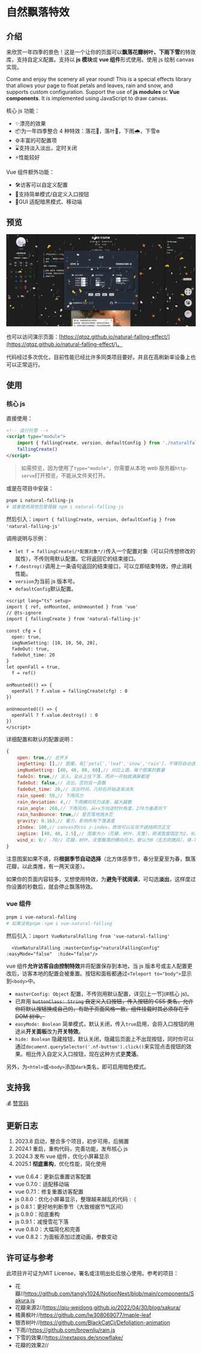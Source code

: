 # 自然飘落特效

## 介绍

来欣赏一年四季的景色！这是一个让你的页面可以**飘落花瓣树叶、下雨下雪**的特效库，支持自定义配置。支持以 **js 模块**或 **vue 组件**形式使用。使用 js 绘制 canvas 实现。

Come and enjoy the scenery all year round! This is a special effects library that allows your page to float petals and leaves, rain and snow, and supports custom configuration. Support the use of **js modules** or **Vue components**. It is implemented using JavaScript to draw canvas.

核心 js 功能：

* ✨漂亮的效果
* 📦为一年四季整合 4 种特效：落花🌸，落叶🍂，下雨🌧️，下雪❄️
* ⚙️丰富的可配置项
* ⌛支持淡入淡出，定时关闭
* ⚡性能较好

Vue 组件额外功能：

* 🛠️访客可以自定义配置
* 👶支持简单模式/自定义入口按钮
* 📱GUI 适配暗黑模式、移动端

## 预览

![](./demo.webp)

也可以访问演示页面：[https://qtqz.github.io/natural-falling-effect/](https://qtqz.github.io/natural-falling-effect/)。

代码经过多次优化，目前性能已经比许多同类项目要好。并且在高刷新率设备上也可以正常运行。

## 使用

### 核心 js

直接使用：

```html
<!-- 自行托管 -->
<script type="module">
    import { fallingCreate, version, defaultConfig } from './naturalfalling.js'
    fallingCreate()
</script>
```

> 如需预览，因为使用了`type="module"`，你需要从本地 web 服务器`http-serve`打开预览，不能从文件夹打开。

或是在项目中安装：

```bash
pnpm i natural-falling-js
# 或者使用其他包管理器 npm i natural-falling-js
```

然后引入：`import { fallingCreate, version, defaultConfig } from 'natural-falling-js'`

调用说明与示例：

* `let f = fallingCreate(/*配置对象*/)`传入一个配置对象（可以只传想修改的属性），不传则用默认配置。它将返回它的结束接口。
* `f.destroy()`调用上一条语句返回的结束接口，可以立即结束特效，停止消耗性能。
* `version`为当前 js 版本号。
* `defaultConfig`默认配置。

```vue
<script lang="ts" setup>
import { ref, onMounted, onUnmounted } from 'vue'
// @ts-ignore
import { fallingCreate } from 'natural-falling-js'

const cfg = {
  open: true,
  imgNumSetting: [10, 10, 50, 20],
  fadeOut: true,
  fadeOut_time: 20
}
let openFall = true,
  f = ref()

onMounted(() => {
  openFall ? f.value = fallingCreate(cfg) : 0
})

onUnmounted(() => {
  openFall ? f.value.destroy() : 0
})
</script>
```

详细配置和默认的配置说明：

```js
{
    open: true,// 总开关
    imgSetting: [],// 图案，有['petal','leaf','snow','rain']，不填将自动选择
    imgNumSetting: [40, 40, 80, 60],// 对应上面，每个图案的数量
    fadeIn: true,// 淡入，会从上往下落，而非一开始就满屏都是
    fadeOut: false,// 淡出，否则会一直飘
    fadeOut_time: 20,// 淡出时间，几秒后开始逐渐消失
    rain_speed: 50,// 下雨风力
    rain_deviation: 4,// 下雨横向风力误差，越大越散
    rain_angle: 260,// 下雨风向，从+x方向逆时针角度，270为垂直向下
    rain_hasBounce: true,// 是否落地溅水花
    gravity: 0.163,// 重力，影响所有下落速度
    zIndex: 100,// canvas的css z-index，修改可以实现不遮挡网页正文
    imgSize: [40, 40, 2.5],// 图案大小（花瓣，树叶，天雪），雨滴宽度固定为2，长度跟风力有关
    wind_x: 0// -70// 花瓣，树叶，天雪飘落的横向风力，默认为0（无方向微风），填-70且关闭淡入时，效果与文末参考链接效果相似
}
```

注意图案如果不填，将**根据季节自动选择**（北方体感季节，春分至夏至为春，飘落花瓣，以此类推，有一两天误差）。

如果你的页面内容较多，又想使用特效，为**避免干扰阅读**，可勾选**淡出**，这样度过你设置的秒数后，就会停止飘落特效。

### vue 组件

```bash
pnpm i vue-natural-falling
# 如果没有pnpm：npm i vue-natural-falling
```

然后引入：`import VueNaturalFalling from 'vue-natural-falling'`

```vue
  <VueNaturalFalling :masterConfig="naturalFallingConfig" :easyMode="false"  :hide="false"/>
```

vue 组件**允许访客自由控制特效**并将配置保存到本地，当 js 版本号或主人配置更改后，访客本地的配置会被重置。按钮和面板都通过`<Teleport to="body">`显示到`<body>`中。

* `masterConfig: Object` 配置，不传则用默认配置，详见[上一节](#核心 js)。
* 已弃用 ~~`buttonClass: String` 自定义入口按钮，传入按钮的 CSS 类名，允许你将默认按钮换成自己的，有助于页面风格一致。组件挂载时其必须存在于 DOM 树中。~~
* `easyMode: Boolean` 简单模式，默认关闭，传入`true`启用，会将入口按钮的用途从**开关面板**改为**开关特效**。
* `hide: Boolean` 隐藏按钮，默认关闭，隐藏后页面上不出现按钮，同时你可以通过`document.querySelector('.nf-button').click()`来实现点击按钮的效果。相比传入自定义入口按钮，现在这种方式更**灵活**。

另外，为`<html>`或`<body>`添加`dark`类名，即可启用暗色模式。

## 支持我

💰 [赞赏码](https://qtqz.github.io/img/sponsor.png)

## 更新日志

1. 2023.8 启动，整合多个项目，初步可用，后搁置
2. 2024.1 重启，重构代码，完善功能，发布核心 js
3. 2024.3 发布 vue 组件，优化小屏幕显示
4. 2025.1 **彻底重构**，优化性能，简化使用

- vue 0.6.4：更新后重置访客配置
- vue 0.7.0：适配移动端
- vue 0.7.1：修复重置访客配置
- js 0.8.0：优化小屏幕显示，整理越来越乱的代码 :（
- js 0.8.1：更好地判断季节（大致根据节气区间）
- js 0.9.0：彻底重构
- js 0.9.1：减慢雪花下落
- vue 0.8.0：大幅简化和完善
- vue 0.8.2：为面板添加过渡动画，参数变动

## 许可证与参考

此项目许可证为MIT License，署名或注明出处后放心使用。参考的项目：

* 花瓣//https://github.com/tangly1024/NotionNext/blob/main/components/Sakura.js
* 花瓣来源2//https://qiu-weidong.github.io/2022/04/30/blog/sakura/
* 橘黄枫叶//https://github.com/lw308069077/maple-leaf
* 银杏树叶//https://github.com/BlackCatCj/Defoliation-animation
* 下雨//https://github.com/brownliu/rain.js
* 下雪的效果//https://nextapps.de/snowflake/
* 花瓣的效果2//